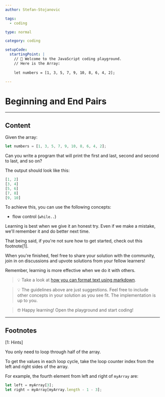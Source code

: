 ```yaml
---
author: Stefan-Stojanovic

tags:
  - coding

type: normal

category: coding

setupCode:
  startingPoint: |
    // 👋 Welcome to the JavaScript coding playground.
    // Here is the Array:
    
    let numbers = [1, 3, 5, 7, 9, 10, 8, 6, 4, 2];

---
```


# Beginning and End Pairs

---

## Content

Given the array:

```javascript
let numbers = [1, 3, 5, 7, 9, 10, 8, 6, 4, 2];
```

Can you write a program that will print the first and last, second and second to last, and so on?

The output should look like this:
```javascript
[1, 2]
[3, 4]
[5, 6]
[7, 8]
[9, 10]
```

To achieve this, you can use the following concepts:
- flow control (`while..`)

Learning is best when we give it an honest try. Even if we make a mistake, we'll remember it and do better next time.

That being said, if you're not sure how to get started, check out this footnote[1]. 

When you're finished, feel free to share your solution with the community, join in on discussions and upvote solutions from your fellow learners!

Remember, learning is more effective when we do it with others.

> 💡 Take a look at [how you can format text using markdown](https://www.enki.com/glossary/general/markdown-formatting).

> 💡 The guidelines above are just suggestions. Feel free to include other concepts in your solution as you see fit. The implementation is up to you.

> 🤓 Happy learning! Open the playground and start coding!


---

## Footnotes

[1: Hints]

You only need to loop through half of the array.

To get the values in each loop cycle, take the loop counter index from the left and right sides of the array.

For example, the fourth element from left and right of `myArray` are:
```javascript
let left = myArray[3];
let right = myArray[myArray.length - 1 - 3];
```
